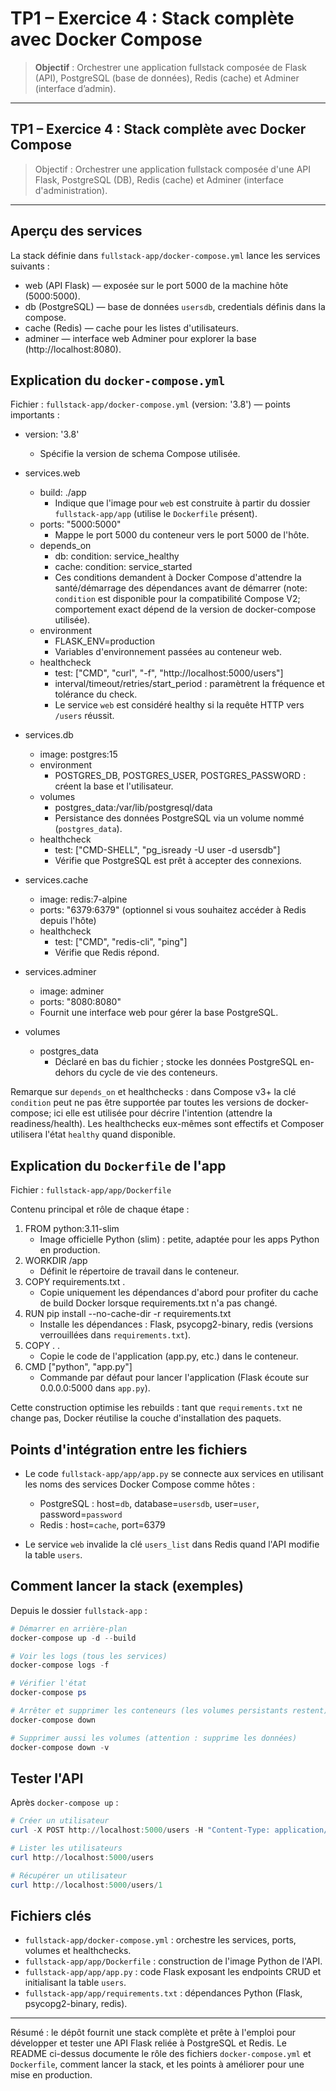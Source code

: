 # TP1 – Exercice 4 : Stack complète avec Docker Compose

> **Objectif** : Orchestrer une application fullstack composée de Flask (API), PostgreSQL (base de données), Redis (cache) et Adminer (interface d’admin).

---

## TP1 – Exercice 4 : Stack complète avec Docker Compose

> Objectif : Orchestrer une application fullstack composée d'une API Flask, PostgreSQL (DB), Redis (cache) et Adminer (interface d'administration).

---

## Aperçu des services

La stack définie dans `fullstack-app/docker-compose.yml` lance les services suivants :

- web (API Flask) — exposée sur le port 5000 de la machine hôte (5000:5000).
- db (PostgreSQL) — base de données `usersdb`, credentials définis dans la compose.
- cache (Redis) — cache pour les listes d'utilisateurs.
- adminer — interface web Adminer pour explorer la base (http://localhost:8080).

## Explication du `docker-compose.yml`

Fichier : `fullstack-app/docker-compose.yml` (version: '3.8') — points importants :

- version: '3.8'
	- Spécifie la version de schema Compose utilisée.

- services.web
	- build: ./app
		- Indique que l'image pour `web` est construite à partir du dossier `fullstack-app/app` (utilise le `Dockerfile` présent).
	- ports: "5000:5000"
		- Mappe le port 5000 du conteneur vers le port 5000 de l'hôte.
	- depends_on
		- db: condition: service_healthy
		- cache: condition: service_started
		- Ces conditions demandent à Docker Compose d'attendre la santé/démarrage des dépendances avant de démarrer (note: `condition` est disponible pour la compatibilité Compose V2; comportement exact dépend de la version de docker-compose utilisée).
	- environment
		- FLASK_ENV=production
		- Variables d'environnement passées au conteneur web.
	- healthcheck
		- test: ["CMD", "curl", "-f", "http://localhost:5000/users"]
		- interval/timeout/retries/start_period : paramètrent la fréquence et tolérance du check.
		- Le service `web` est considéré healthy si la requête HTTP vers `/users` réussit.

- services.db
	- image: postgres:15
	- environment
		- POSTGRES_DB, POSTGRES_USER, POSTGRES_PASSWORD : créent la base et l'utilisateur.
	- volumes
		- postgres_data:/var/lib/postgresql/data
		- Persistance des données PostgreSQL via un volume nommé (`postgres_data`).
	- healthcheck
		- test: ["CMD-SHELL", "pg_isready -U user -d usersdb"]
		- Vérifie que PostgreSQL est prêt à accepter des connexions.

- services.cache
	- image: redis:7-alpine
	- ports: "6379:6379" (optionnel si vous souhaitez accéder à Redis depuis l'hôte)
	- healthcheck
		- test: ["CMD", "redis-cli", "ping"]
		- Vérifie que Redis répond.

- services.adminer
	- image: adminer
	- ports: "8080:8080"
	- Fournit une interface web pour gérer la base PostgreSQL.

- volumes
	- postgres_data
		- Déclaré en bas du fichier ; stocke les données PostgreSQL en-dehors du cycle de vie des conteneurs.

Remarque sur `depends_on` et healthchecks : dans Compose v3+ la clé `condition` peut ne pas être supportée par toutes les versions de docker-compose; ici elle est utilisée pour décrire l'intention (attendre la readiness/health). Les healthchecks eux-mêmes sont effectifs et Composer utilisera l'état `healthy` quand disponible.

## Explication du `Dockerfile` de l'app

Fichier : `fullstack-app/app/Dockerfile`

Contenu principal et rôle de chaque étape :

1) FROM python:3.11-slim
	 - Image officielle Python (slim) : petite, adaptée pour les apps Python en production.
2) WORKDIR /app
	 - Définit le répertoire de travail dans le conteneur.
3) COPY requirements.txt .
	 - Copie uniquement les dépendances d'abord pour profiter du cache de build Docker lorsque requirements.txt n'a pas changé.
4) RUN pip install --no-cache-dir -r requirements.txt
	 - Installe les dépendances : Flask, psycopg2-binary, redis (versions verrouillées dans `requirements.txt`).
5) COPY . .
	 - Copie le code de l'application (app.py, etc.) dans le conteneur.
6) CMD ["python", "app.py"]
	 - Commande par défaut pour lancer l'application (Flask écoute sur 0.0.0.0:5000 dans `app.py`).

Cette construction optimise les rebuilds : tant que `requirements.txt` ne change pas, Docker réutilise la couche d'installation des paquets.

## Points d'intégration entre les fichiers

- Le code `fullstack-app/app/app.py` se connecte aux services en utilisant les noms des services Docker Compose comme hôtes :
	- PostgreSQL : host=`db`, database=`usersdb`, user=`user`, password=`password`
	- Redis : host=`cache`, port=6379

- Le service `web` invalide la clé `users_list` dans Redis quand l'API modifie la table `users`.

## Comment lancer la stack (exemples)

Depuis le dossier `fullstack-app` :

```powershell
# Démarrer en arrière-plan
docker-compose up -d --build

# Voir les logs (tous les services)
docker-compose logs -f

# Vérifier l'état
docker-compose ps

# Arrêter et supprimer les conteneurs (les volumes persistants restent)
docker-compose down

# Supprimer aussi les volumes (attention : supprime les données)
docker-compose down -v
```

## Tester l'API

Après `docker-compose up` :

```powershell
# Créer un utilisateur
curl -X POST http://localhost:5000/users -H "Content-Type: application/json" -d '{"name":"Yassine","email":"yassine@example.com"}'

# Lister les utilisateurs
curl http://localhost:5000/users

# Récupérer un utilisateur
curl http://localhost:5000/users/1
```

## Fichiers clés

- `fullstack-app/docker-compose.yml` : orchestre les services, ports, volumes et healthchecks.
- `fullstack-app/app/Dockerfile` : construction de l'image Python de l'API.
- `fullstack-app/app/app.py` : code Flask exposant les endpoints CRUD et initialisant la table `users`.
- `fullstack-app/app/requirements.txt` : dépendances Python (Flask, psycopg2-binary, redis).


---

Résumé : le dépôt fournit une stack complète et prête à l'emploi pour développer et tester une API Flask reliée à PostgreSQL et Redis. Le README ci-dessus documente le rôle des fichiers `docker-compose.yml` et `Dockerfile`, comment lancer la stack, et les points à améliorer pour une mise en production.

